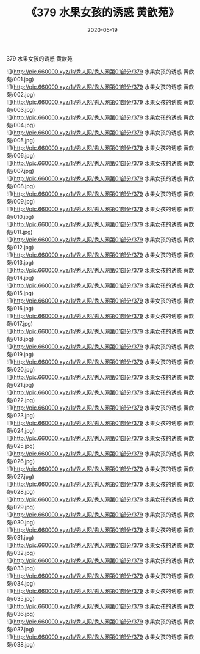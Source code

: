 ﻿---
layout: post
title:  《379 水果女孩的诱惑 黄歆苑》
date:   2020-05-19
img: http://pic.660000.xyz/1:/秀人网/秀人网第01部分/379 水果女孩的诱惑 黄歆苑/000.jpg
categories: [美女, 清纯, 唯美]
---

379 水果女孩的诱惑 黄歆苑

  ![](http://pic.660000.xyz/1:/秀人网/秀人网第01部分/379 水果女孩的诱惑 黄歆苑/001.jpg) <br> ![](http://pic.660000.xyz/1:/秀人网/秀人网第01部分/379 水果女孩的诱惑 黄歆苑/002.jpg) <br> ![](http://pic.660000.xyz/1:/秀人网/秀人网第01部分/379 水果女孩的诱惑 黄歆苑/003.jpg) <br> ![](http://pic.660000.xyz/1:/秀人网/秀人网第01部分/379 水果女孩的诱惑 黄歆苑/004.jpg) <br> ![](http://pic.660000.xyz/1:/秀人网/秀人网第01部分/379 水果女孩的诱惑 黄歆苑/005.jpg) <br> ![](http://pic.660000.xyz/1:/秀人网/秀人网第01部分/379 水果女孩的诱惑 黄歆苑/006.jpg) <br> ![](http://pic.660000.xyz/1:/秀人网/秀人网第01部分/379 水果女孩的诱惑 黄歆苑/007.jpg) <br> ![](http://pic.660000.xyz/1:/秀人网/秀人网第01部分/379 水果女孩的诱惑 黄歆苑/008.jpg) <br> ![](http://pic.660000.xyz/1:/秀人网/秀人网第01部分/379 水果女孩的诱惑 黄歆苑/009.jpg) <br> ![](http://pic.660000.xyz/1:/秀人网/秀人网第01部分/379 水果女孩的诱惑 黄歆苑/010.jpg) <br> ![](http://pic.660000.xyz/1:/秀人网/秀人网第01部分/379 水果女孩的诱惑 黄歆苑/011.jpg) <br> ![](http://pic.660000.xyz/1:/秀人网/秀人网第01部分/379 水果女孩的诱惑 黄歆苑/012.jpg) <br> ![](http://pic.660000.xyz/1:/秀人网/秀人网第01部分/379 水果女孩的诱惑 黄歆苑/013.jpg) <br> ![](http://pic.660000.xyz/1:/秀人网/秀人网第01部分/379 水果女孩的诱惑 黄歆苑/014.jpg) <br> ![](http://pic.660000.xyz/1:/秀人网/秀人网第01部分/379 水果女孩的诱惑 黄歆苑/015.jpg) <br> ![](http://pic.660000.xyz/1:/秀人网/秀人网第01部分/379 水果女孩的诱惑 黄歆苑/016.jpg) <br> ![](http://pic.660000.xyz/1:/秀人网/秀人网第01部分/379 水果女孩的诱惑 黄歆苑/017.jpg) <br> ![](http://pic.660000.xyz/1:/秀人网/秀人网第01部分/379 水果女孩的诱惑 黄歆苑/018.jpg) <br> ![](http://pic.660000.xyz/1:/秀人网/秀人网第01部分/379 水果女孩的诱惑 黄歆苑/019.jpg) <br> ![](http://pic.660000.xyz/1:/秀人网/秀人网第01部分/379 水果女孩的诱惑 黄歆苑/020.jpg) <br> ![](http://pic.660000.xyz/1:/秀人网/秀人网第01部分/379 水果女孩的诱惑 黄歆苑/021.jpg) <br> ![](http://pic.660000.xyz/1:/秀人网/秀人网第01部分/379 水果女孩的诱惑 黄歆苑/022.jpg) <br> ![](http://pic.660000.xyz/1:/秀人网/秀人网第01部分/379 水果女孩的诱惑 黄歆苑/023.jpg) <br> ![](http://pic.660000.xyz/1:/秀人网/秀人网第01部分/379 水果女孩的诱惑 黄歆苑/024.jpg) <br> ![](http://pic.660000.xyz/1:/秀人网/秀人网第01部分/379 水果女孩的诱惑 黄歆苑/025.jpg) <br> ![](http://pic.660000.xyz/1:/秀人网/秀人网第01部分/379 水果女孩的诱惑 黄歆苑/026.jpg) <br> ![](http://pic.660000.xyz/1:/秀人网/秀人网第01部分/379 水果女孩的诱惑 黄歆苑/027.jpg) <br> ![](http://pic.660000.xyz/1:/秀人网/秀人网第01部分/379 水果女孩的诱惑 黄歆苑/028.jpg) <br> ![](http://pic.660000.xyz/1:/秀人网/秀人网第01部分/379 水果女孩的诱惑 黄歆苑/029.jpg) <br> ![](http://pic.660000.xyz/1:/秀人网/秀人网第01部分/379 水果女孩的诱惑 黄歆苑/030.jpg) <br> ![](http://pic.660000.xyz/1:/秀人网/秀人网第01部分/379 水果女孩的诱惑 黄歆苑/031.jpg) <br> ![](http://pic.660000.xyz/1:/秀人网/秀人网第01部分/379 水果女孩的诱惑 黄歆苑/032.jpg) <br> ![](http://pic.660000.xyz/1:/秀人网/秀人网第01部分/379 水果女孩的诱惑 黄歆苑/033.jpg) <br> ![](http://pic.660000.xyz/1:/秀人网/秀人网第01部分/379 水果女孩的诱惑 黄歆苑/034.jpg) <br> ![](http://pic.660000.xyz/1:/秀人网/秀人网第01部分/379 水果女孩的诱惑 黄歆苑/035.jpg) <br> ![](http://pic.660000.xyz/1:/秀人网/秀人网第01部分/379 水果女孩的诱惑 黄歆苑/036.jpg) <br> ![](http://pic.660000.xyz/1:/秀人网/秀人网第01部分/379 水果女孩的诱惑 黄歆苑/037.jpg) <br> ![](http://pic.660000.xyz/1:/秀人网/秀人网第01部分/379 水果女孩的诱惑 黄歆苑/038.jpg) <br>